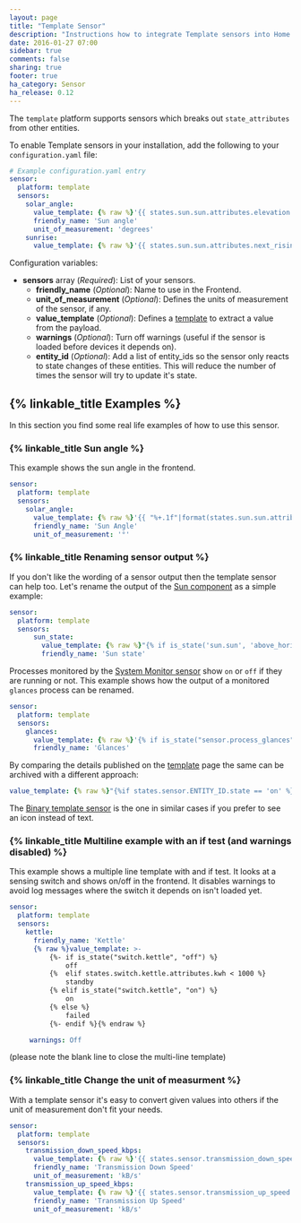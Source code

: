 ```yaml
---
layout: page
title: "Template Sensor"
description: "Instructions how to integrate Template sensors into Home Assistant."
date: 2016-01-27 07:00
sidebar: true
comments: false
sharing: true
footer: true
ha_category: Sensor
ha_release: 0.12
---
```


The `template` platform supports sensors which breaks out `state_attributes` from other entities.

To enable Template sensors in your installation, add the following to your `configuration.yaml` file:

```yaml
# Example configuration.yaml entry
sensor:
  platform: template
  sensors:
    solar_angle:
      value_template: {% raw %}'{{ states.sun.sun.attributes.elevation }}'{% endraw %}
      friendly_name: 'Sun angle'
      unit_of_measurement: 'degrees'
    sunrise:
      value_template: {% raw %}'{{ states.sun.sun.attributes.next_rising }}'{% endraw %}
```

Configuration variables:

- **sensors** array (*Required*): List of your sensors.
  - **friendly_name** (*Optional*): Name to use in the Frontend.
  - **unit_of_measurement** (*Optional*): Defines the units of measurement of the sensor, if any.
  - **value_template** (*Optional*): Defines a [template](/topics/templating/) to extract a value from the payload.
  - **warnings** (*Optional*): Turn off warnings (useful if the sensor is loaded before devices it depends on).
  - **entity_id** (*Optional*): Add a list of entity_ids so the sensor only reacts to state changes of these entities. This will reduce the number of times the sensor will try to update it's state.


## {% linkable_title Examples %}

In this section you find some real life examples of how to use this sensor.

### {% linkable_title Sun angle %}

This example shows the sun angle in the frontend.

```yaml
sensor:
  platform: template
  sensors:
    solar_angle:
      value_template: {% raw %}'{{ "%+.1f"|format(states.sun.sun.attributes.elevation) }}'{% endraw %}
      friendly_name: 'Sun Angle'
      unit_of_measurement: '°'
```

### {% linkable_title Renaming sensor output %}

If you don't like the wording of a sensor output then the template sensor can help too. Let's rename the output of the [Sun component](/components/sun/) as a simple example:

```yaml
sensor:
  platform: template
  sensors:
      sun_state:
        value_template: {% raw %}"{% if is_state('sun.sun', 'above_horizon') %}up{% else %}down{% endif %}"{% endraw %}
        friendly_name: 'Sun state'
```

Processes monitored by the [System Monitor sensor](/components/sensor.systemmonitor/) show `on` or `off` if they are running or not. This example shows how the output of a monitored `glances` process can be renamed.

```yaml
sensor:
  platform: template
  sensors:
    glances:
      value_template: {% raw %}'{% if is_state("sensor.process_glances", "off") %}not running{% else %}running{% endif %}'{% endraw %}
      friendly_name: 'Glances'
```

By comparing the details published on the [template](/topics/templating/) page the same can be archived with a different approach: 

```yaml
value_template: {% raw %}"{%if states.sensor.ENTITY_ID.state == 'on' %}running{%elif states.switch.ENTITY_ID.state == 'off' %}not running{% endif %}"{% endraw %}
```

The [Binary template sensor](/components/binary_sensor.template/) is the one in similar cases if you prefer to see an icon instead of text.

### {% linkable_title Multiline example with an if test (and warnings disabled) %}

This example shows a multiple line template with and if test. It looks at a sensing switch and shows on/off in the frontend. It disables warnings to avoid log messages where the switch it depends on isn't loaded yet.

```yaml
sensor:
  platform: template
  sensors:
    kettle:
      friendly_name: 'Kettle'
      {% raw %}value_template: >-
          {%- if is_state("switch.kettle", "off") %}
              off
          {%  elif states.switch.kettle.attributes.kwh < 1000 %}
              standby
          {% elif is_state("switch.kettle", "on") %}
              on
          {% else %}
              failed
          {%- endif %}{% endraw %}

     warnings: Off
```

(please note the blank line to close the multi-line template)

### {% linkable_title Change the unit of measurment %}

With a template sensor it's easy to convert given values into others if the unit of measurement don't fit your needs.

```yaml
sensor:
  platform: template
  sensors:
    transmission_down_speed_kbps:
      value_template: {% raw %}'{{ states.sensor.transmission_down_speed.state | multiply(1024) }}'{% endraw %}
      friendly_name: 'Transmission Down Speed'
      unit_of_measurement: 'kB/s'
    transmission_up_speed_kbps:
      value_template: {% raw %}'{{ states.sensor.transmission_up_speed.state | multiply(1024) }}'{% endraw %}
      friendly_name: 'Transmission Up Speed'
      unit_of_measurement: 'kB/s'
```

